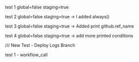 test 1 global=false staging=true

test 2 global=false staging=true -> I added always()

test 3 global=false staging=true -> Added print github.ref_name

test 4 global=false staging=true -> add more printed conditions


/// New Test - Deploy Logs Branch

test 1 - workflow_call


